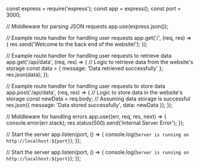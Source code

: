 const express = require('express');
const app = express();
const port = 3000;

// Middleware for parsing JSON requests
app.use(express.json());

// Example route handler for handling user requests
app.get('/', (req, res) => {
  res.send('Welcome to the back end of the website!');
});

// Example route handler for handling user requests to retrieve data
app.get('/api/data', (req, res) => {
  // Logic to retrieve data from the website's storage
  const data = { message: 'Data retrieved successfully' };
  res.json(data);
});

// Example route handler for handling user requests to store data
app.post('/api/data', (req, res) => {
  // Logic to store data in the website's storage
  const newData = req.body;
  // Assuming data storage is successful
  res.json({ message: 'Data stored successfully', data: newData });
});

// Middleware for handling errors
app.use((err, req, res, next) => {
  console.error(err.stack);
  res.status(500).send('Internal Server Error');
});

// Start the server
app.listen(port, () => {
  console.log(`Server is running on http://localhost:${port}`);
});


// Start the server
app.listen(port, () => {
  console.log(`Server is running on http://localhost:${port}`);
});

